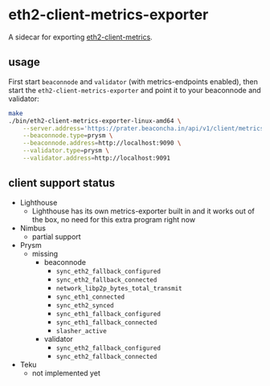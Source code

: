# eth2-client-metrics-exporter

A sidecar for exporting [eth2-client-metrics](https://github.com/gobitfly/eth2-client-metrics).

## usage

First start `beaconnode` and `validator` (with metrics-endpoints enabled), then start the `eth2-client-metrics-exporter` and point it to your beaconnode and validator:

```bash
make
./bin/eth2-client-metrics-exporter-linux-amd64 \
    --server.address='https://prater.beaconcha.in/api/v1/client/metrics?apikey=<beaconcha.in-apikey>&machine=<machine-name>' \
    --beaconnode.type=prysm \
    --beaconnode.address=http://localhost:9090 \
    --validator.type=prysm \
    --validator.address=http://localhost:9091
```

## client support status

* Lighthouse
  * Lighthouse has its own metrics-exporter built in and it works out of the box, no need for this extra program right now
* Nimbus
  * partial support
* Prysm
  * missing
    * beaconnode
      * `sync_eth2_fallback_configured`
      * `sync_eth2_fallback_connected`
      * `network_libp2p_bytes_total_transmit`
      * `sync_eth1_connected`
      * `sync_eth2_synced`
      * `sync_eth1_fallback_configured`
      * `sync_eth1_fallback_connected`
      * `slasher_active`
    * validator
      * `sync_eth2_fallback_configured`
      * `sync_eth2_fallback_connected`
* Teku
  * not implemented yet
